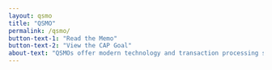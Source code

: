 ```yaml
---
layout: qsmo
title: "QSMO"
permalink: /qsmo/
button-text-1: "Read the Memo"
button-text-2: "View the CAP Goal"
about-text: "QSMOs offer modern technology and transaction processing solutions to drive scale, standardization and efficiency."
---
```

